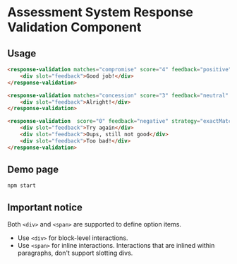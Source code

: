 # Assessment System Response Validation Component

## Usage

```html
<response-validation matches="compromise" score="4" feedback="positive" strategy="fuzzyMatch">
    <div slot="feedback">Good job!</div>
</response-validation>

<response-validation matches="concession" score="3" feedback="neutral"  strategy="exactMatch">
    <div slot="feedback">Alright!</div>
</response-validation>

<response-validation  score="0" feedback="negative" strategy="exactMatch" >
    <div slot="feedback">Try again</div>
    <div slot="feedback">Oups, still not good</div>
    <div slot="feedback">Too bad!</div>
</response-validation>
```

## Demo page

```shell
npm start
```

## Important notice

Both `<div>` and `<span>` are supported to define option items.

* Use `<div>` for block-level interactions.
* Use `<span>` for inline interactions. Interactions that are inlined within paragraphs, don't support slotting divs.